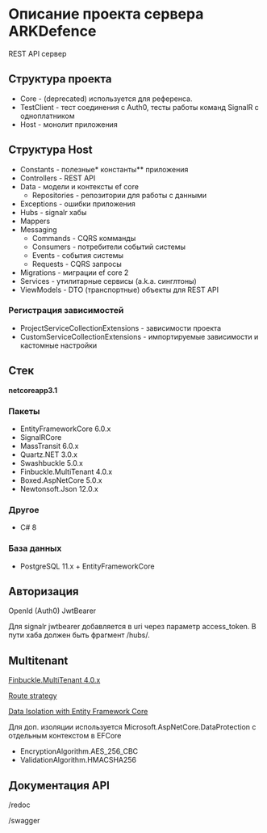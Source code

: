 # Описание проекта сервера ARKDefence

REST API сервер

## Структура проекта

* Core - (deprecated) используется для референса.
* TestClient - тест соединения с Auth0, тесты работы команд SignalR с одноплатником
* Host - монолит приложения

## Структура Host

* Constants - полезные* константы** приложения
* Controllers - REST API
* Data - модели и контексты ef core
    * Repositories - репозитории для работы с данными
* Exceptions - ошибки приложения 
* Hubs - signalr хабы
* Mappers 
* Messaging
    * Commands - CQRS комманды
    * Consumers - потребители событий системы
    * Events - события системы
    * Requests - CQRS запросы
* Migrations - миграции ef core 2
* Services - утилитарные сервисы (a.k.a. синглтоны)
* ViewModels - DTO (транспортные) объекты для REST API
### Регистрация зависимостей
* ProjectServiceCollectionExtensions - зависимости проекта
* CustomServiceCollectionExtensions - импортируемые зависимости и кастомные настройки
## Стек

**netcoreapp3.1**
### Пакеты
* EntityFrameworkCore 6.0.x
* SignalRCore 
* MassTransit 6.0.x
* Quartz.NET 3.0.x
* Swashbuckle 5.0.x
* Finbuckle.MultiTenant 4.0.x
* Boxed.AspNetCore 5.0.x
* Newtonsoft.Json 12.0.x
### Другое
* C# 8
### База данных
* PostgreSQL 11.x + EntityFrameworkCore

## Авторизация

OpenId (Auth0) JwtBearer

Для signalr jwtbearer добавляется в uri через параметр access_token. В пути хаба должен быть фрагмент /hubs/.

## Multitenant

[Finbuckle.MultiTenant 4.0.x](https://www.finbuckle.com/MultiTenant)

[Route strategy](https://www.finbuckle.com/MultiTenant/Docs/Strategies#route-strategy)

[Data Isolation with Entity Framework Core](https://www.finbuckle.com/MultiTenant/Docs/EFCore#top)

Для доп. изоляции используется Microsoft.AspNetCore.DataProtection с отдельным контекстом в EFCore

* EncryptionAlgorithm.AES_256_CBC
* ValidationAlgorithm.HMACSHA256

## Документация API

/redoc

/swagger
